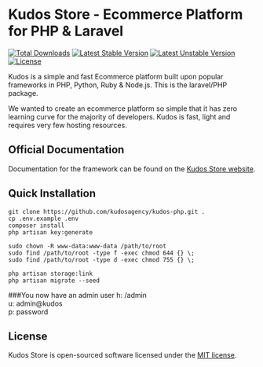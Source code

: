 # Kudos Store - Ecommerce Platform for PHP & Laravel

[![Total Downloads](https://poser.pugx.org/kudosagency/kudos-php/downloads)](https://packagist.org/packages/kudosagency/kudos-php)
[![Latest Stable Version](https://poser.pugx.org/kudosagency/kudos-php/v/stable)](https://packagist.org/packages/kudosagency/kudos-php)
[![Latest Unstable Version](https://poser.pugx.org/kudosagency/kudos-php/v/unstable)](https://packagist.org/packages/kudosagency/kudos-php)
[![License](https://poser.pugx.org/kudosagency/kudos-php/license)](https://packagist.org/packages/kudosagency/kudos-php)

Kudos is a simple and fast Ecommerce platform built upon popular frameworks in PHP, Python, Ruby & Node.js.
This is the laravel/PHP package.

We wanted to create an ecommerce platform so simple that it has zero learning curve for the majority of developers. Kudos is fast, light and requires very few hosting resources.

## Official Documentation

Documentation for the framework can be found on the [Kudos Store website](http://kudos.store/php/docs/).

## Quick Installation

```
git clone https://github.com/kudosagency/kudos-php.git .
cp .env.example .env
composer install
php artisan key:generate

sudo chown -R www-data:www-data /path/to/root
sudo find /path/to/root -type f -exec chmod 644 {} \; 
sudo find /path/to/root -type d -exec chmod 755 {} \;   

php artisan storage:link
php artisan migrate --seed
```

###You now have an admin user
h: /admin<br>
u: admin@kudos<br>
p: password

## License

Kudos Store is open-sourced software licensed under the [MIT license](http://opensource.org/licenses/MIT).
